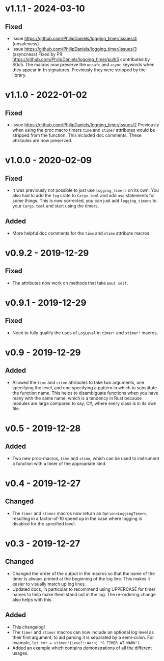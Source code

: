 # v1.1.1 - 2024-03-10

## Fixed
* Issue https://github.com/PhilipDaniels/logging_timer/issues/4 (unsafeness)
* Issue https://github.com/PhilipDaniels/logging_timer/issues/3 (asyncness)
  Fixed by PR https://github.com/PhilipDaniels/logging_timer/pull/5
  contributed by S0c5.
  The macros now preserve the `unsafe` and `async` keywords when they
  appear in fn signatures. Previously they were stripped by the library.

# v1.1.0 - 2022-01-02

## Fixed

* Issue https://github.com/PhilipDaniels/logging_timer/issues/2
  Previously when using the proc macro timers `time` and `stimer`
  attributes would be stripped from the function. This included doc
  comments. These attributes are now preserved.

# v1.0.0 - 2020-02-09

## Fixed

* It was previously not possible to just use `logging_timers` on its own.
  You also had to add the `log` crate to `Cargo.toml` and add `use`
  statements for some things. This is now corrected, you can just add
  `logging_timers` to your `Cargo.toml` and start using the timers.

## Added

* More helpful doc comments for the `time` and `stime` attribute macros.


# v0.9.2 - 2019-12-29

## Fixed

* The attributes now work on methods that take `&mut self`.


# v0.9.1 - 2019-12-29

## Fixed

* Need to fully qualify the uses of `LogLevel` in `timer!` and `stimer!` macros.


# v0.9 - 2019-12-29

## Added

* Allowed the `time` and `stime` attributes to take two arguments, one
  specifying the level, and one specifying a pattern in which to substitute
  the function name. This helps to disambiguate functions when you have
  many with the same name, which is a tendency in Rust because modules are
  large compared to say, C#, where every class is in its own file.


# v0.5 - 2019-12-28

## Added

* Two new proc-macros, `time` and `stime`, which can be used to instrument a
  function with a timer of the appropriate kind.


# v0.4 - 2019-12-27

## Changed

* The `timer` and `stimer` macros now return an `Option<LoggingTimer>`, resulting
  in a factor-of-10 speed up in the case where logging is disabled for the
  specified level.


# v0.3 - 2019-12-27

## Changed

* Changed the order of the output in the macros so that the name of the timer
  is always printed at the beginning of the log line. This makes it easier to
  visually match up log lines.
* Updated docs, in particular to recommend using UPPERCASE for timer names to
  help make them stand out in the log. The re-ordering change also helps
  with this.

## Added

* This changelog!
* The `timer` and `stimer` macros can now include an optional log level as
  their first argument; to aid parsing it is separated by a semi-colon. For
  example, `let tmr = stimer!(Level::Warn; "S_TIMER_AT_WARN")`.
* Added an example which contains demonstrations of all the different usages.
